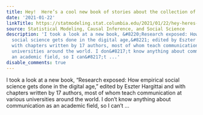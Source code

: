 ```yaml
---
title: Hey!  Here’s a cool new book of stories about the collection of social data
date: '2021-01-22'
linkTitle: https://statmodeling.stat.columbia.edu/2021/01/22/hey-heres-a-cool-new-book-of-stories-about-the-collection-of-social-data/
source: Statistical Modeling, Causal Inference, and Social Science
description: 'I took a look at a new book, &#8220;Research exposed: How empirical
  social science gets done in the digital age,&#8221; edited by Eszter Hargittai and
  with chapters written by 17 authors, most of whom teach communication at various
  universities around the world. I don&#8217;t know anything about communication as
  an academic field, so I can&#8217;t ...'
disable_comments: true
---
```

I took a look at a new book, &#8220;Research exposed: How empirical social science gets done in the digital age,&#8221; edited by Eszter Hargittai and with chapters written by 17 authors, most of whom teach communication at various universities around the world. I don&#8217;t know anything about communication as an academic field, so I can&#8217;t ...